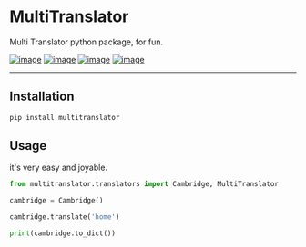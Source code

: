 # MultiTranslator
Multi Translator python package, for fun.

[![image](https://img.shields.io/pypi/v/multitranslator.svg)](https://pypi.org/project/multitranslator/)
[![image](https://img.shields.io/pypi/l/multitranslator.svg)](https://pypi.org/project/multitranslator/)
[![image](https://img.shields.io/pypi/pyversions/multitranslator.svg)](https://pypi.org/project/multitranslator/)
[![image](https://img.shields.io/badge/Say%20Thanks-!-1EAEDB.svg)](https://saythanks.io/to/GreatBahram)

-----------------------------------
##  Installation
```bash
pip install multitranslator
```

## Usage
it's very easy and joyable.

```python
from multitranslator.translators import Cambridge, MultiTranslator

cambridge = Cambridge()

cambridge.translate('home')

print(cambridge.to_dict())
```
